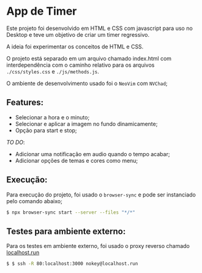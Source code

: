 # App de Timer

Este projeto foi desenvolvido em HTML e CSS com javascript para uso no Desktop e teve um objetivo de criar um timer regressivo.

A ideia foi experimentar os conceitos de HTML e CSS.

O projeto está separado em um arquivo chamado index.html com interdependência com o caminho relativo para os arquivos `./css/styles.css` e `./js/methods.js`.

O ambiente de desenvolvimento usado foi o `NeoVim` com `NVChad`;

## Features:

- Selecionar a hora e o minuto;
- Selecionar e aplicar a imagem no fundo dinamicamente;
- Opção para start e stop;

*TO DO*:
- Adicionar uma notificação em audio quando o tempo acabar;
- Adicionar opções de temas e cores como menu;

## Execução:

Para execução do projeto, foi usado o `browser-sync` e pode ser instanciado pelo comando abaixo;

```bash
$ npx browser-sync start --server --files "*/*"
```

## Testes para ambiente externo:

Para os testes em ambiente externo, foi usado o proxy reverso chamado [localhost.run](https://localhost.run)

```bash
$ $ ssh -R 80:localhost:3000 nokey@localhost.run
```

